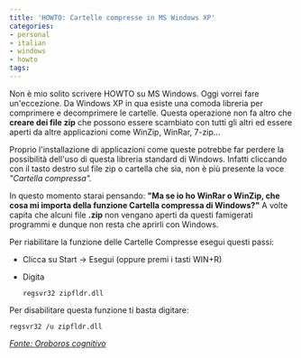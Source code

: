 ```yaml
---
title: 'HOWTO: Cartelle compresse in MS Windows XP'
categories:
- personal
- italian
- windows
- howto
tags:
---
```

Non è mio solito scrivere HOWTO su MS Windows. Oggi vorrei fare un'eccezione.
Da Windows XP in qua esiste una comoda libreria per comprimere e decomprimere
le cartelle. Questa operazione non fa altro che **creare dei file zip** che
possono essere scambiato con tutti gli altri ed essere aperti da altre
applicazioni come WinZip, WinRar, 7-zip...

Proprio l'installazione di applicazioni come queste potrebbe far perdere la
possibilità dell'uso di questa libreria standard di Windows. Infatti cliccando
con il tasto destro sul file zip o cartella che sia, non è più presente la
voce _"Cartella compressa"._

In questo momento starai pensando: **"Ma se io ho WinRar o WinZip, che cosa mi
importa della funzione Cartella compressa di Windows?"** A volte capita che
alcuni file **.zip** non vengano aperti da questi famigerati programmi e
dunque non resta che aprirli con Windows.

Per riabilitare la funzione delle Cartelle Compresse esegui questi passi:

  * Clicca su Start -> Esegui (oppure premi i tasti WIN+R)
  * Digita 
    
    ```
    regsvr32 zipfldr.dll
    ```

Per disabilitare questa funzione ti basta digitare:

```
regsvr32 /u zipfldr.dll
```

_[Fonte: Oroboros cognitivo](http://my.opera.com/vevola/blog/show.dml/476082)_

